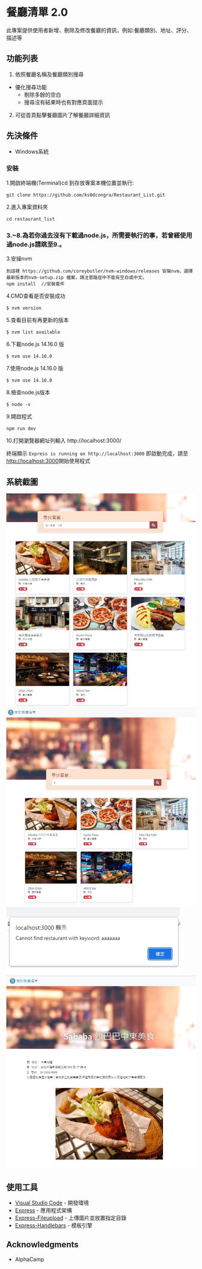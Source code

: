 # 餐廳清單 2.0

此專案提供使用者新增、刪除及修改餐廳的資訊，例如:餐廳類別、地址、評分、描述等

## 功能列表

1. 依照餐廳名稱及餐廳類別搜尋
  - 優化搜尋功能
    - 剔除多餘的空白
    - 搜尋沒有結果時也有對應頁面提示
2. 可從首頁點擊餐廳圖片了解餐廳詳細資訊

## 先決條件
* Windows系統

### 安裝

1.開啟終端機(Terminal)cd 到存放專案本機位置並執行:

```
git clone https://github.com/ks0dcongra/Restaurant_List.git
```

2.進入專案資料夾

```
cd restaurant_list
```

### 3.~8.為若你過去沒有下載過node.js，所需要執行的事，若曾經使用過node.js請跳至9.。

3.安操nvm
```
到這裡 https://github.com/coreybutler/nvm-windows/releases 安裝nvm，選擇最新版本的nvm-setup.zip 檔案，請注意路徑中不能有空白或中文。
npm install  //安裝套件
```

4.CMD查看是否安裝成功
```
$ nvm version
```

5.查看目前有再更新的版本
```
$ nvm list available
```

6.下載node.js 14.16.0 版
```
$ nvm use 14.16.0
```

7.使用node.js 14.16.0 版
```
$ nvm use 14.16.0
```

8.檢查node.js版本
```
$ node -v
```

9.開啟程式
```
npm run dev 
```

10.打開瀏覽器網址列輸入 http://localhost:3000/

終端顯示 `Express is running on http://localhost:3000` 即啟動完成，請至[http://localhost:3000](http://localhost:3000)開始使用程式

## 系統截圖
![首頁](https://github.com/ks0dcongra/Restaurant_List/blob/main/restaurant_list/public/img/0.jpg)
![搜尋成功](https://github.com/ks0dcongra/Restaurant_List/blob/main/restaurant_list/public/img/1.jpg)
![搜尋失敗](https://github.com/ks0dcongra/Restaurant_List/blob/main/restaurant_list/public/img/3.jpg)
![單一餐廳詳細資料](https://github.com/ks0dcongra/Restaurant_List/blob/main/restaurant_list/public/img/2.jpg)


## 使用工具
- [Visual Studio Code](https://visualstudio.microsoft.com/zh-hant/) - 開發環境
- [Express](https://www.npmjs.com/package/express) - 應用程式架構
- [Express-Fileupload](https://www.npmjs.com/package/express-fileupload) - 上傳圖片並放置指定目錄
- [Express-Handlebars](https://www.npmjs.com/package/express-handlebars) - 模板引擎

## Acknowledgments
* AlphaCamp